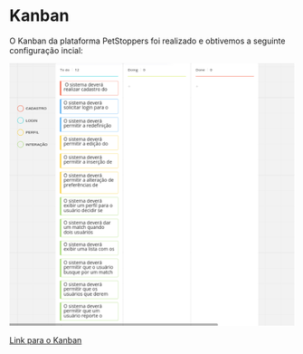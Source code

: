 # Kanban

O Kanban da plataforma PetStoppers foi realizado e obtivemos a seguinte configuração incial:

![Kanban](../assets/img/Kanban.png)

<a href="https://miro.com/app/board/uXjVOKrgeb4=/">Link para o Kanban</a>
